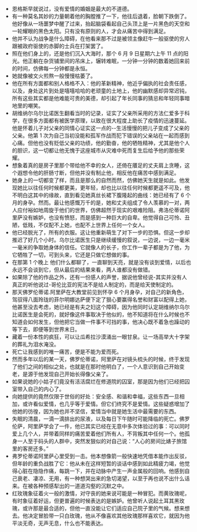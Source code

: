 - 恩格斯早就说过，没有爱情的婚姻是最大的不道德。
- 有一种莫名其妙的力量朝着他的胸膛推了一下，他往后退着，脸朝下跌倒了。他好像从一场噩梦中醒了过来，抬起脑袋看起自己头顶上是一片黑色的天空和一轮耀眼的黑色太阳。只有没有原则的人，才会从痛苦中得到满足。
- 他并不认为战争是什么障碍，在他看来那不过是被领主像赶牛一般驱使的穷人跟被政府驱使的赤脚的士兵在打架罢了。
- 照在他们身上的，还是他们沉入大海时，那个 6 月 9 日星期六上午 11 点的阳光。他正躺在杂货铺里间的吊床上，辗转难眠，一分钟一分钟的数着她回来前的时间，仿佛每一分钟都是永恒。
- 她就像被文火煎熬一般慢慢枯萎了。
- 他在所有方面都和别人格格不入：他的革新精神，他近乎偏执的社会责任感，以及，身处这片到处是嘻嘻哈哈的老顽童的土地上，他的幽默感却异常迟钝，所有这些其实都是他难能可贵的美德，却引起了年长同事的猜忌和年轻同事暗地里的嘲笑。
- 胡维纳尔乌尔比诺医生翻看当时的记录，证实了父亲所采用的方法仁爱多于科学，在很多方面都有被医学原理，以致在很大程度上助长了疫情的迅速蔓延。他是怀着儿子对父亲的同情心证实这一点的--生活慢慢的把儿子变成了父亲的父亲。他第 1 次为自己当初没能和孤军作战而犯下错误的父亲站在一起而感到心痛。但他也没有贬低父亲的功绩，他的勤奋，他的牺牲精神，尤其是他个人的胆识，这一切都让他无愧于这座城市从灾难中死而复生后给予他的那些荣耀。
- 想象着真的是房子里那个带给他不幸的女人，还倚在餍足的丈夫肩上贪睡，这个遐想令他的肝肠寸断，但他并没有制止他，相反他在痛苦中感到满足。
- 她身上的一切都变了样，而且是那么的自然而然，仿佛她天生就是如此。他发现她比以往任何时候都更美，更年轻，却也比以往任何时候都更遥不可及，他不明白这其中的缘故，直到看见她真丝长裙下腹隆起的曲线：她已经有了 6 个月的身孕。然而。最让他感慨万千的是，她和丈夫组成了令人羡慕的一对，两人应付裕如地周旋于他们的世界，仿佛超然于现实的艰难险阻。弗洛伦蒂诺阿里萨没有嫉妒，也没有愤怒，而是感到一种巨大的自卑。他觉得自己可怜、丑陋，低贱，不仅配不上她，也配不上世界上任何一个女人。
- 他已经脱光了，所有的衣服。这让他重新萌生了对下一步的恐惧。但这一步却推迟了好几个小时。乌尔比诺医生只是继续缓慢的叙说，一边说，一边一毫米一毫米的争取她身体的信任。它就像人的长子，你工作一辈子都是为了他，为它牺牲了一切，可到头来，它还是只做它想做的事。
- 在那第 1 个晚上 他们什么都聊了，一直聊到天亮，就是没有谈到爱情，以后也永远不会谈到它，但从最后的结果来看，两人谁都没有做错。
- 如果除了他的作品之外，还有一份感人的声誉，据说他曾经说-其实并没有人真正的听他说过-哥伦比亚的宪法不是给人制定的，而是给天使制定的。
- 那天佛罗伦蒂诺.阿里萨在大教堂前见到怀孕 6 个月身孕，对自己的新角色，驾驭得八面玲珑的菲尔明娜达萨便下定了狠心要赢得名誉和财富以配得上她，他甚至没去考虑，她已经是有夫之妇这个障碍，因为他同时认定胡维纳尔乌尔比诺医生是会死的，就好像这件事取决于他似的，他不知道将在什么时候也不知道会如何发生，但他把它当做一件事不可挡的事，他决心既不着急也躁动的等下去，即便等到世界末日。
- 藏着一份本性的疯狂，可以让瓜希拉沙漠涌出一眼甘泉。让一场高举大十字架的葬礼为泪水淹没。
- 死亡让我感到的唯一痛苦，便是不能为爱而死。
- 然而多年以后的某一天，佛罗伦蒂诺，阿里萨在对镜头梳头的时候，终于发现了他们之间的相似之处，也就是在那时他明白了，一个人意识到自己开始变老，是源于他发现自己开始长得像父亲了。
- 如果说她的小姑子们竟没有活活腐烂在修道院的囚室，那是因为他们已经把囚室带入自己的内心了。
- 向她提供的竟然仅限于世俗的好处：安全感、和谐和幸福，这些东西一旦相加，或许看似爱情，也几乎等于爱情。但它们终究不是爱情。这些疑惑增加了他她的彷徨，因为她也并不坚信，爱情当中就是她生活中最需要的东西。
- 失眠的清晨，一滴一滴排出的尿液，以及每日下午随时可能降临的死亡。佛罗伦萨，阿里萨学会了一件，他已其实已经在无意中多次体验过的事：可以同时爱上几个人，并带着同样的痛苦爱着他们所有人，不背叛其中任何一个。他孤身一人至于码头的人群中，突然发狠似的对自己说：“人心的房间比婊子旅馆里的客房还多。”
- 弗罗伦蒂诺阿里萨心里受到一击。他本想像箭一般快速地凭借本能作出反驳，但年龄的重负战胜了它：他从未在这样短暂的谈话中感到如此精疲力竭，他觉得心脏在隐隐作痛，每跳一下，并在动脉中产生一声金属般的回响。他感到自己衰老、凄凉、无用，有一种想哭出来的急切渴望，以至于再也说不出什么话来。在被各种预感犁出的一道道沟壑的沉默之中。
- 红玫瑰象征着火一般的激情，对守丧的她来说可能是一种冒犯。而黄玫瑰呢，有时象征着好运，但更普遍的时候表达的是嫉妒。他曾听人说起土耳其黑玫瑰，或许那是最合适的，但他一直没能让它们适应自己院子里的气候。想来想去。他决定冒脸带一只白玫瑰，他从不像喜欢其他玫瑰那样喜欢它，就因为他平淡无奇，无声无息，什么也不能表达。